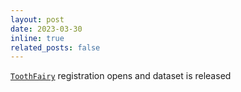 ```yaml
---
layout: post
date: 2023-03-30
inline: true
related_posts: false
---
```


[`ToothFairy`](https://toothfairy.grand-challenge.org/) registration opens and dataset is released
